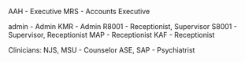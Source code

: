 AAH - Executive
MRS - Accounts Executive

admin - Admin
KMR - Admin
R8001 - Receptionist, Supervisor
S8001 - Supervisor, Receptionist
MAP - Receptionist
KAF - Receptionist


Clinicians:
NJS, MSU - Counselor
ASE, SAP - Psychiatrist